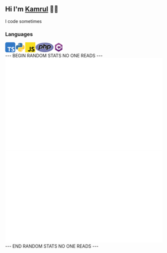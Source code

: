 ## Hi I'm [Kamrul](https://www.linkedin.com/in/kamrul-tarafder/) 👋🏽
I code sometimes <br>
### Languages
<a href="https://www.typescriptlang.org/" target="_blank"><img align="left" alt="typescriptlang.org" height="32px" src="https://github.com/ktarafder/profile-assets/blob/main/languages/typescript-logo.svg" /></a>
<a href="https://www.python.org/" target="_blank"><img align="left" alt="python.org" height="32px" src="https://github.com/ktarafder/profile-assets/blob/main/languages/python-logo.svg" /></a>
<a href="https://developer.mozilla.org/en-US/docs/Web/JavaScript" target="_blank"><img align="left" alt="mozilla js docs" height="32px" src="https://github.com/ktarafder/profile-assets/blob/main/languages/javascript-logo.svg" /></a>
<a href="https://www.php.net/" target="_blank"><img align="left" alt="php.net" height="32px" src="https://github.com/ktarafder/profile-assets/blob/main/languages/PHP-logo.svg" /></a>
<a href="https://learn.microsoft.com/en-us/dotnet/csharp/tour-of-csharp/" target="_blank"><img align="left" alt="C# docs" height="32px" src="https://github.com/ktarafder/profile-assets/blob/main/languages/csharp-logo.svg" /></a>
<br><br>
--- BEGIN RANDOM STATS NO ONE READS --- <br>
![](https://raw.githubusercontent.com/ktarafder/githubstats/master/generated/overview.svg#gh-dark-mode-only)
![](https://raw.githubusercontent.com/ktarafder/githubstats/master/generated/overview.svg#gh-light-mode-only) <br>
--- END RANDOM STATS NO ONE READS --- <br>

<!--
**ktarafder/ktarafder** is a ✨ _special_ ✨ repository because its `README.md` (this file) appears on your GitHub profile.

Here are some ideas to get you started:

- 🔭 I’m currently working on ...
- 🌱 I’m currently learning ...
- 👯 I’m looking to collaborate on ...
- 🤔 I’m looking for help with ...
- 💬 Ask me about ...
- 📫 How to reach me: ...
- 😄 Pronouns: ...
- ⚡ Fun fact: ...
-->
